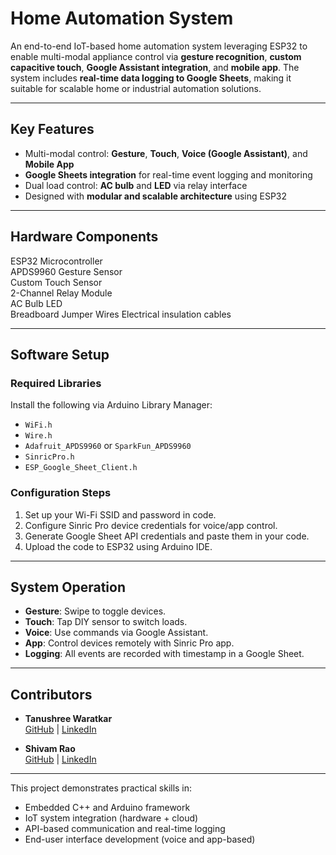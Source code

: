 # Home Automation System

An end-to-end IoT-based home automation system leveraging ESP32 to enable multi-modal appliance control via **gesture recognition**, **custom capacitive touch**, **Google Assistant integration**, and **mobile app**. The system includes **real-time data logging to Google Sheets**, making it suitable for scalable home or industrial automation solutions.

---

## Key Features

- Multi-modal control: **Gesture**, **Touch**, **Voice (Google Assistant)**, and **Mobile App**
- **Google Sheets integration** for real-time event logging and monitoring
- Dual load control: **AC bulb** and **LED** via relay interface
- Designed with **modular and scalable architecture** using ESP32

---

## Hardware Components

 ESP32 Microcontroller                   
 APDS9960 Gesture Sensor   
 Custom Touch Sensor       
 2-Channel Relay Module    
 AC Bulb 
 LED             
 Breadboard 
 Jumper Wires 
 Electrical insulation cables

---

## Software Setup

### Required Libraries

Install the following via Arduino Library Manager:
- `WiFi.h`
- `Wire.h`
- `Adafruit_APDS9960` or `SparkFun_APDS9960`
- `SinricPro.h`
- `ESP_Google_Sheet_Client.h`

### Configuration Steps

1. Set up your Wi-Fi SSID and password in code.
2. Configure Sinric Pro device credentials for voice/app control.
3. Generate Google Sheet API credentials and paste them in your code.
4. Upload the code to ESP32 using Arduino IDE.

---

## System Operation

- **Gesture**: Swipe to toggle devices.
- **Touch**: Tap DIY sensor to switch loads.
- **Voice**: Use commands via Google Assistant.
- **App**: Control devices remotely with Sinric Pro app.
- **Logging**: All events are recorded with timestamp in a Google Sheet.

---


## Contributors

- **Tanushree Waratkar**  
  [GitHub](https://github.com/Tanushree-Waratkar) | [LinkedIn](https://www.linkedin.com/in/tanushree-waratkar-872a63270/)

- **Shivam Rao**  
  [GitHub](https://github.com/Sv9r) | [LinkedIn](https://www.linkedin.com/in/shivam-rao-s029788/)

---

This project demonstrates practical skills in:
- Embedded C++ and Arduino framework
- IoT system integration (hardware + cloud)
- API-based communication and real-time logging
- End-user interface development (voice and app-based)

